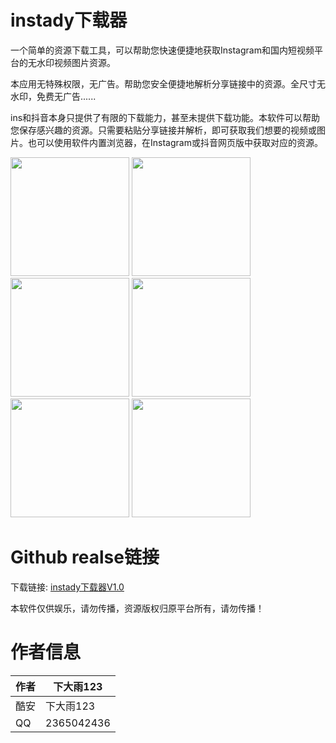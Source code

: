 # instady下载器
一个简单的资源下载工具，可以帮助您快速便捷地获取Instagram和国内短视频平台的无水印视频图片资源。

本应用无特殊权限，无广告。帮助您安全便捷地解析分享链接中的资源。全尺寸无水印，免费无广告......

ins和抖音本身只提供了有限的下载能力，甚至未提供下载功能。本软件可以帮助您保存感兴趣的资源。只需要粘贴分享链接并解析，即可获取我们想要的视频或图片。也可以使用软件内置浏览器，在Instagram或抖音网页版中获取对应的资源。


<img src="https://github.com/xuedongyun/InstadyDownloader/blob/master/1_show.jpg" width="190" /> <img src="https://github.com/xuedongyun/InstadyDownloader/blob/master/2_show.jpg" width="190" /> <img src="https://github.com/xuedongyun/InstadyDownloader/blob/master/3_show.jpg" width="190" /> <img src="https://github.com/xuedongyun/InstadyDownloader/blob/master/4_show.jpg" width="190"/> <img src="https://github.com/xuedongyun/InstadyDownloader/blob/master/5_show.jpg" width="190"/> <img src="https://github.com/xuedongyun/InstadyDownloader/blob/master/6_show.jpg" width="190"/>

# Github realse链接
下载链接: [instady下载器V1.0](https://github.com/xuedongyun/InstadyDownloader/releases/tag/1.0)

本软件仅供娱乐，请勿传播，资源版权归原平台所有，请勿传播！

# 作者信息
|作者|下大雨123|
|---|---
|酷安|下大雨123
|QQ|2365042436
